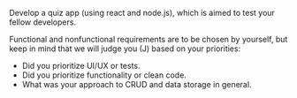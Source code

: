 Develop a quiz app (using react and node.js), which is aimed to test your fellow developers.

Functional and nonfunctional requirements are to be chosen by yourself, but keep in mind that we will judge you (J) based on your priorities:

- Did you prioritize UI/UX or tests.
- Did  you prioritize functionality or clean code.
- What was your approach to CRUD and data storage in general.